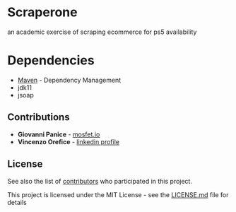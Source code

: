 # Scraperone

an academic exercise of scraping ecommerce for ps5 availability

# Dependencies

* [Maven](https://maven.apache.org/) - Dependency Management
* jdk11
* jsoap

## Contributions

* **Giovanni Panice** - [mosfet.io](https://mosfet.io)
* **Vincenzo Orefice** - [linkedin profile](https://www.linkedin.com/in/vincenzo-orefice-93785511b/)

## License

See also the list of [contributors](CONTRIBUTORS.md) who participated in this project.


This project is licensed under the MIT License - see the [LICENSE.md](LICENSE.md) file for details

